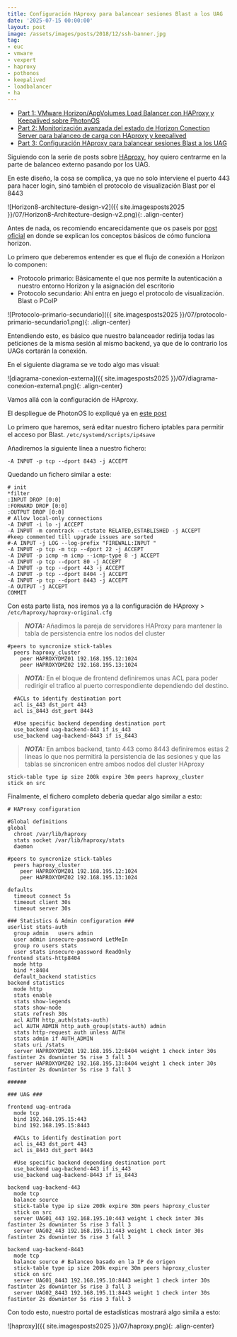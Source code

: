 ```yaml
---
title: Configuración HAproxy para balancear sesiones Blast a los UAG
date: '2025-07-15 00:00:00'
layout: post
image: /assets/images/posts/2018/12/ssh-banner.jpg
tag:
- euc
- vmware
- vexpert
- haproxy
- pothonos
- keepalived
- loadbalancer
- ha
---
```


- [Part 1: VMware Horizon/AppVolumes Load Balancer con HAProxy y Keepalived sobre PhotonOS](https://miquelmariano.github.io/2021/09/08/vmware-horizon-haproxy/)
- [Part 2: Monitorización avanzada del estado de Horizon Conection Server para balanceo de carga con HAproxy y keepalived](https://miquelmariano.github.io/2021/12/21/vmware-horizon-load-balancer-haproxy-avanzado/)
- [Part 3: Configuración HAproxy para balancear sesiones Blast a los UAG](https://miquelmariano.github.io/2025/07/15/haproxy-blast-uag/)

Siguiendo con la serie de posts sobre [HAproxy](https://miquelmariano.github.io/tag/#/haproxy), hoy quiero centrarme en la parte de balanceo externo pasando por los UAG.

En este diseño, la cosa se complica, ya que no solo interviene el puerto 443 para hacer login, sinó también el protocolo de visualización Blast por el 8443

![Horizon8-architecture-design-v2]({{ site.imagesposts2025 }}/07/Horizon8-Architecture-design-v2.png){: .align-center}

Antes de nada, os recomiendo encarecidamente que os paseis por [post oficial](https://techzone.omnissa.com/resource/understand-and-troubleshoot-horizon-connections#internal-connections) en donde se explican los conceptos básicos de cómo funciona horizon.

Lo primero que deberemos entender es que el flujo de conexión a Horizon lo componen:

- Protocolo primario: Básicamente el que nos permite la autenticación a nuestro entorno Horizon y la asignación del escritorio
- Protocolo secundario: Ahí entra en juego el protocolo de visualización. Blast o PCoIP

![Protocolo-primario-secundario]({{ site.imagesposts2025 }}/07/protocolo-primario-secundario1.png){: .align-center}

Entendiendo esto, es básico que nuestro balanceador redirija todas las peticiones de la misma sesión al mismo backend, ya que de lo contrario los UAGs cortarán la conexión.

En el siguiente diagrama se ve todo algo mas visual:

![diagrama-conexion-externa]({{ site.imagesposts2025 }}/07/diagrama-conexion-externa1.png){: .align-center}

Vamos allá con la configuración de HAproxy.

El despliegue de PhotonOS lo expliqué ya en [este post](https://miquelmariano.github.io/2021/09/08/vmware-horizon-haproxy/)

Lo primero que haremos, será editar nuestro fichero iptables para permitir el acceso por Blast. `/etc/systemd/scripts/ip4save`

Añadiremos la siguiente línea a nuestro fichero:

```ssh
-A INPUT -p tcp --dport 8443 -j ACCEPT
```

Quedando un fichero similar a este:

```ssh
# init
*filter
:INPUT DROP [0:0]
:FORWARD DROP [0:0]
:OUTPUT DROP [0:0]
# Allow local-only connections
-A INPUT -i lo -j ACCEPT
-A INPUT -m conntrack --ctstate RELATED,ESTABLISHED -j ACCEPT
#keep commented till upgrade issues are sorted
#-A INPUT -j LOG --log-prefix "FIREWALL:INPUT "
-A INPUT -p tcp -m tcp --dport 22 -j ACCEPT
-A INPUT -p icmp -m icmp --icmp-type 8 -j ACCEPT
-A INPUT -p tcp --dport 80 -j ACCEPT
-A INPUT -p tcp --dport 443 -j ACCEPT
-A INPUT -p tcp --dport 8404 -j ACCEPT
-A INPUT -p tcp --dport 8443 -j ACCEPT
-A OUTPUT -j ACCEPT
COMMIT
```
Con esta parte lista, nos iremos ya a la configuración de HAproxy > `/etc/haproxy/haproxy-original.cfg`

> **_NOTA:_** Añadimos la pareja de servidores HAProxy para mantener la tabla de persistencia entre los nodos del cluster

```ssh
#peers to syncronize stick-tables
  peers haproxy_cluster
    peer HAPROXYDMZ01 192.168.195.12:1024
    peer HAPROXYDMZ02 192.168.195.13:1024
```

> **_NOTA:_** En el bloque de frontend definiremos unas ACL para poder redirigir el trafico al puerto correspondiente dependiendo del destino.

```ssh
  #ACLs to identify destination port
  acl is_443 dst_port 443
  acl is_8443 dst_port 8443

  #Use specific backend depending destination port
  use_backend uag-backend-443 if is_443
  use_backend uag-backend-8443 if is_8443
```

> **_NOTA:_** En ambos backend, tanto 443 como 8443 definiremos estas 2 lineas lo que nos permitirá la persistencia de las sesiones y que las tablas se sincronicen entre ambos nodos del cluster HAproxy

```ssh
stick-table type ip size 200k expire 30m peers haproxy_cluster 
stick on src 
```
Finalmente, el fichero completo deberia quedar algo similar a esto:

```ssh
# HAProxy configuration

#Global definitions
global
  chroot /var/lib/haproxy
  stats socket /var/lib/haproxy/stats
  daemon

#peers to syncronize stick-tables
  peers haproxy_cluster
    peer HAPROXYDMZ01 192.168.195.12:1024
    peer HAPROXYDMZ02 192.168.195.13:1024

defaults
  timeout connect 5s
  timeout client 30s
  timeout server 30s

### Statistics & Admin configuration ###
userlist stats-auth
  group admin   users admin
  user admin insecure-password LetMeIn
  group ro users stats
  user stats insecure-password ReadOnly
frontend stats-http8404
  mode http
  bind *:8404
  default_backend statistics
backend statistics
  mode http
  stats enable
  stats show-legends
  stats show-node
  stats refresh 30s
  acl AUTH http_auth(stats-auth)
  acl AUTH_ADMIN http_auth_group(stats-auth) admin
  stats http-request auth unless AUTH
  stats admin if AUTH_ADMIN
  stats uri /stats
  server HAPROXYDMZ01 192.168.195.12:8404 weight 1 check inter 30s fastinter 2s downinter 5s rise 3 fall 3
  server HAPROXYDMZ02 192.168.195.13:8404 weight 1 check inter 30s fastinter 2s downinter 5s rise 3 fall 3

######

### UAG ###

frontend uag-entrada
  mode tcp
  bind 192.168.195.15:443
  bind 192.168.195.15:8443

  #ACLs to identify destination port
  acl is_443 dst_port 443
  acl is_8443 dst_port 8443

  #Use specific backend depending destination port
  use_backend uag-backend-443 if is_443
  use_backend uag-backend-8443 if is_8443

backend uag-backend-443
  mode tcp
  balance source 
  stick-table type ip size 200k expire 30m peers haproxy_cluster 
  stick on src 
  server UAG01_443 192.168.195.10:443 weight 1 check inter 30s fastinter 2s downinter 5s rise 3 fall 3
  server UAG02_443 192.168.195.11:443 weight 1 check inter 30s fastinter 2s downinter 5s rise 3 fall 3

backend uag-backend-8443
  mode tcp
  balance source # Balanceo basado en la IP de origen
  stick-table type ip size 200k expire 30m peers haproxy_cluster 
  stick on src 
  server UAG01_8443 192.168.195.10:8443 weight 1 check inter 30s fastinter 2s downinter 5s rise 3 fall 3
  server UAG02_8443 192.168.195.11:8443 weight 1 check inter 30s fastinter 2s downinter 5s rise 3 fall 3
  ```

Con todo esto, nuestro portal de estadísticas mostrará algo simila a esto:


![haproxy]({{ site.imagesposts2025 }}/07/haproxy.png){: .align-center}


